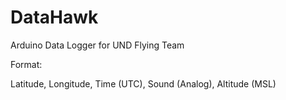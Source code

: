 # DataHawk
Arduino Data Logger for UND Flying Team


Format:

Latitude, Longitude, Time (UTC), Sound (Analog), Altitude (MSL)
